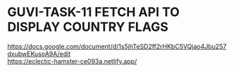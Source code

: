 # GUVI-TASK-11 FETCH API TO DISPLAY COUNTRY FLAGS 
https://docs.google.com/document/d/1s5jhTeSD2ff2rHKbC5VQjao4Jbu257dxubwEKusoA9A/edit
<BR>
https://eclectic-hamster-ce093a.netlify.app/
